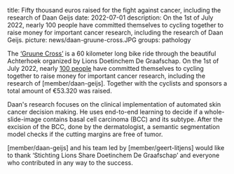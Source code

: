 title: Fifty thousand euros raised for the fight against cancer, including the research of Daan Geijs
date: 2022-07-01
description: On the 1st of July 2022, nearly 100 people have committed themselves to cycling together to raise money for important cancer research, including the research of Daan Geijs.
picture: news/daan-gruune-cross.JPG
groups: pathology

The [‘Gruune Cross’](https://gruunecross.nl/) is a 60 kilometer long bike ride through the beautiful Achterhoek organized by Lions Doetinchem De Graafschap. 
On the 1st of July 2022, nearly [100 people](https://gruunecross.nl/fietsers/) have committed themselves to cycling together to raise money for important cancer research, including the research of [member/daan-geijs].
Together with the cyclists and sponsors a total amount of €53.320 was raised. 

Daan's research focuses on the clinical implementation of automated skin cancer decision making. He uses end-to-end learning to decide if a whole-slide-image contains basal cell carcinoma (BCC) and its subtype. After the excision of the BCC, done by the dermatologist, a semantic segmentation model checks if the cutting margins are free of tumor.

[member/daan-geijs] and his team led by [member/geert-litjens] would like to thank ‘Stichting Lions Share Doetinchem De Graafschap’ and everyone who contributed in any way to the success.
